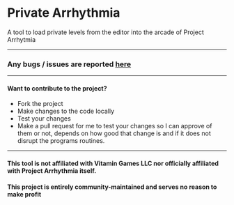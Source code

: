 # Private Arrhythmia
A tool to load private levels from the editor into the arcade of Project Arrhytmia

--------------
### Any bugs / issues are reported [here](https://github.com/EnKdev/PrivateArrhythmia/issues)
-------------------
#### Want to contribute to the project?
- Fork the project
- Make changes to the code locally
- Test your changes
- Make a pull request for me to test your changes so I can approve of them or not, depends on how good that change is and if it does not disrupt the programs routines.
-------------------
#### This tool is not affiliated with Vitamin Games LLC nor officially affiliated with Project Arrhythmia itself.
#### This project is entirely community-maintained and serves no reason to make profit
